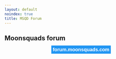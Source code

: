 ```yaml
---
layout: default
noindex: true
title: MSQD Forum
---
```


## Moonsquads forum

<center>
<a href="http://forum.moonsquads.com" style="
    background-color:rgb(33, 150, 243);
    color:rgb(255, 255, 255);
    cursor:auto;
    display:inline;
    font-family:Helvetica, sans-serif;
    font-size:16px;
    font-weight:bold;
    height:auto;
    padding-bottom:5px;
    padding-left:5px;
    padding-right:5px;
    padding-top:5px;
    text-decoration-color:rgb(255, 255, 255);
    text-decoration-line:none;
    text-decoration-style:solid;
    width:auto;">forum.moonsquads.com</a></center>
